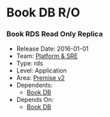 # Book DB R/O
### Book RDS Read Only Replica
* Release Date: 2016-01-01
* Team: [Platform & SRE](../teams/platform.md)
* Type: rds
* Level: Application
* Area: [Premise v2](../areas/v2.png)
* Dependents:
  * [Book DB](book.md)
* Depends On:
  * [Book DB](book.md)
